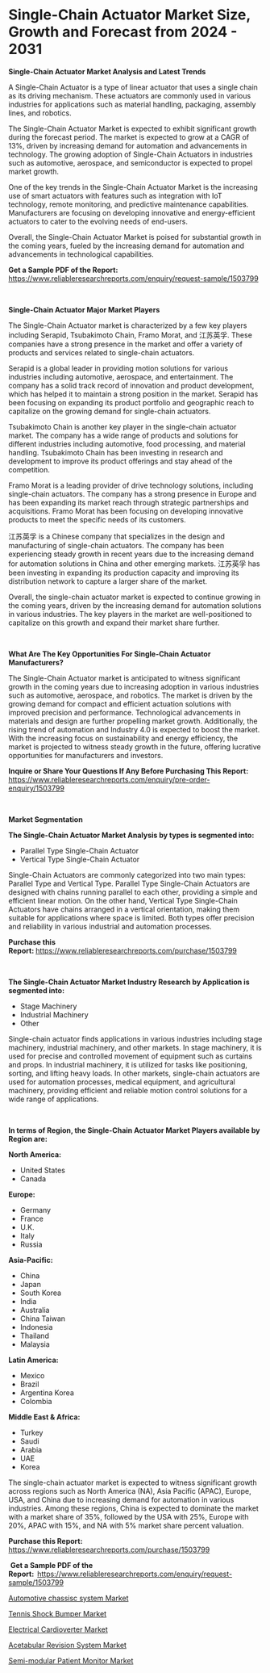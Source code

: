 <p><h1>Single-Chain Actuator Market Size, Growth and Forecast from 2024 - 2031</h1></p><p><strong>Single-Chain Actuator Market Analysis and Latest Trends</strong></p>
<p><p>A Single-Chain Actuator is a type of linear actuator that uses a single chain as its driving mechanism. These actuators are commonly used in various industries for applications such as material handling, packaging, assembly lines, and robotics.</p><p>The Single-Chain Actuator Market is expected to exhibit significant growth during the forecast period. The market is expected to grow at a CAGR of 13%, driven by increasing demand for automation and advancements in technology. The growing adoption of Single-Chain Actuators in industries such as automotive, aerospace, and semiconductor is expected to propel market growth.</p><p>One of the key trends in the Single-Chain Actuator Market is the increasing use of smart actuators with features such as integration with IoT technology, remote monitoring, and predictive maintenance capabilities. Manufacturers are focusing on developing innovative and energy-efficient actuators to cater to the evolving needs of end-users.</p><p>Overall, the Single-Chain Actuator Market is poised for substantial growth in the coming years, fueled by the increasing demand for automation and advancements in technological capabilities.</p></p>
<p><strong>Get a Sample PDF of the Report:&nbsp;</strong> <a href="https://www.reliableresearchreports.com/enquiry/request-sample/1503799">https://www.reliableresearchreports.com/enquiry/request-sample/1503799</a></p>
<p>&nbsp;</p>
<p><strong>Single-Chain Actuator Major Market Players</strong></p>
<p><p>The Single-Chain Actuator market is characterized by a few key players including Serapid, Tsubakimoto Chain, Framo Morat, and 江苏英孚. These companies have a strong presence in the market and offer a variety of products and services related to single-chain actuators.</p><p>Serapid is a global leader in providing motion solutions for various industries including automotive, aerospace, and entertainment. The company has a solid track record of innovation and product development, which has helped it to maintain a strong position in the market. Serapid has been focusing on expanding its product portfolio and geographic reach to capitalize on the growing demand for single-chain actuators.</p><p>Tsubakimoto Chain is another key player in the single-chain actuator market. The company has a wide range of products and solutions for different industries including automotive, food processing, and material handling. Tsubakimoto Chain has been investing in research and development to improve its product offerings and stay ahead of the competition.</p><p>Framo Morat is a leading provider of drive technology solutions, including single-chain actuators. The company has a strong presence in Europe and has been expanding its market reach through strategic partnerships and acquisitions. Framo Morat has been focusing on developing innovative products to meet the specific needs of its customers.</p><p>江苏英孚 is a Chinese company that specializes in the design and manufacturing of single-chain actuators. The company has been experiencing steady growth in recent years due to the increasing demand for automation solutions in China and other emerging markets. 江苏英孚 has been investing in expanding its production capacity and improving its distribution network to capture a larger share of the market.</p><p>Overall, the single-chain actuator market is expected to continue growing in the coming years, driven by the increasing demand for automation solutions in various industries. The key players in the market are well-positioned to capitalize on this growth and expand their market share further.</p></p>
<p>&nbsp;</p>
<p><strong>What Are The Key Opportunities For Single-Chain Actuator Manufacturers?</strong></p>
<p><p>The Single-Chain Actuator market is anticipated to witness significant growth in the coming years due to increasing adoption in various industries such as automotive, aerospace, and robotics. The market is driven by the growing demand for compact and efficient actuation solutions with improved precision and performance. Technological advancements in materials and design are further propelling market growth. Additionally, the rising trend of automation and Industry 4.0 is expected to boost the market. With the increasing focus on sustainability and energy efficiency, the market is projected to witness steady growth in the future, offering lucrative opportunities for manufacturers and investors.</p></p>
<p><strong>Inquire or Share Your Questions If Any Before Purchasing This Report:</strong> <a href="https://www.reliableresearchreports.com/enquiry/pre-order-enquiry/1503799">https://www.reliableresearchreports.com/enquiry/pre-order-enquiry/1503799</a></p>
<p>&nbsp;</p>
<p><strong>Market Segmentation</strong></p>
<p><strong>The Single-Chain Actuator Market Analysis by types is segmented into:</strong></p>
<p><ul><li>Parallel Type Single-Chain Actuator</li><li>Vertical Type Single-Chain Actuator</li></ul></p>
<p><p>Single-Chain Actuators are commonly categorized into two main types: Parallel Type and Vertical Type. Parallel Type Single-Chain Actuators are designed with chains running parallel to each other, providing a simple and efficient linear motion. On the other hand, Vertical Type Single-Chain Actuators have chains arranged in a vertical orientation, making them suitable for applications where space is limited. Both types offer precision and reliability in various industrial and automation processes.</p></p>
<p><strong>Purchase this Report:&nbsp;</strong><a href="https://www.reliableresearchreports.com/purchase/1503799">https://www.reliableresearchreports.com/purchase/1503799</a></p>
<p>&nbsp;</p>
<p><strong>The Single-Chain Actuator Market Industry Research by Application is segmented into:</strong></p>
<p><ul><li>Stage Machinery</li><li>Industrial Machinery</li><li>Other</li></ul></p>
<p><p>Single-chain actuator finds applications in various industries including stage machinery, industrial machinery, and other markets. In stage machinery, it is used for precise and controlled movement of equipment such as curtains and props. In industrial machinery, it is utilized for tasks like positioning, sorting, and lifting heavy loads. In other markets, single-chain actuators are used for automation processes, medical equipment, and agricultural machinery, providing efficient and reliable motion control solutions for a wide range of applications.</p></p>
<p>&nbsp;</p>
<p><strong>In terms of Region, the Single-Chain Actuator Market Players available by Region are:</strong></p>
<p>
    <p> <strong> North America: </strong>
        <ul>
            <li>United States</li>
            <li>Canada</li>
        </ul>
        </p> 
    <p> <strong> Europe: </strong>
        <ul>
            <li>Germany</li>
            <li>France</li>
            <li>U.K.</li>
            <li>Italy</li>
            <li>Russia</li>
        </ul>
        </p> 
    <p> <strong> Asia-Pacific: </strong>
        <ul>
            <li>China</li>
            <li>Japan</li>
            <li>South Korea</li>
            <li>India</li>
            <li>Australia</li>
            <li>China Taiwan</li>
            <li>Indonesia</li>
            <li>Thailand</li>
            <li>Malaysia</li>
        </ul>
        </p> 
    <p> <strong> Latin America: </strong>
        <ul>
            <li>Mexico</li>
            <li>Brazil</li>
            <li>Argentina Korea</li>
            <li>Colombia</li>
        </ul>
        </p> 
    <p> <strong> Middle East & Africa: </strong>
        <ul>
            <li>Turkey</li>
            <li>Saudi</li>
            <li>Arabia</li>
            <li>UAE</li>
            <li>Korea</li>
        </ul>
    </p>
    </p>
<p><p>The single-chain actuator market is expected to witness significant growth across regions such as North America (NA), Asia Pacific (APAC), Europe, USA, and China due to increasing demand for automation in various industries. Among these regions, China is expected to dominate the market with a market share of 35%, followed by the USA with 25%, Europe with 20%, APAC with 15%, and NA with 5% market share percent valuation.</p></p>
<p><strong>Purchase this Report: </strong><a href="https://www.reliableresearchreports.com/purchase/1503799">https://www.reliableresearchreports.com/purchase/1503799</a></p>
<p>&nbsp;<strong>Get a Sample PDF of the Report:&nbsp;&nbsp;</strong><a href="https://www.reliableresearchreports.com/enquiry/request-sample/1503799">https://www.reliableresearchreports.com/enquiry/request-sample/1503799</a></p>
<p><strong></strong></p>
<p><p><a href="https://github.com/luckyshygirl/Market-Research-Report-List-3/blob/main/automotive-chassisc-system-market.md">Automotive chassisc system Market</a></p><p><a href="https://github.com/markusgodoy/Market-Research-Report-List-1/blob/main/tennis-shock-bumper-market.md">Tennis Shock Bumper Market</a></p><p><a href="https://medium.com/p/fa885abaf389/edit">Electrical Cardioverter Market</a></p><p><a href="https://medium.com/p/82ef7637c28e/edit">Acetabular Revision System Market</a></p><p><a href="https://medium.com/p/aaaa88c1176a/edit">Semi-modular Patient Monitor Market</a></p></p>